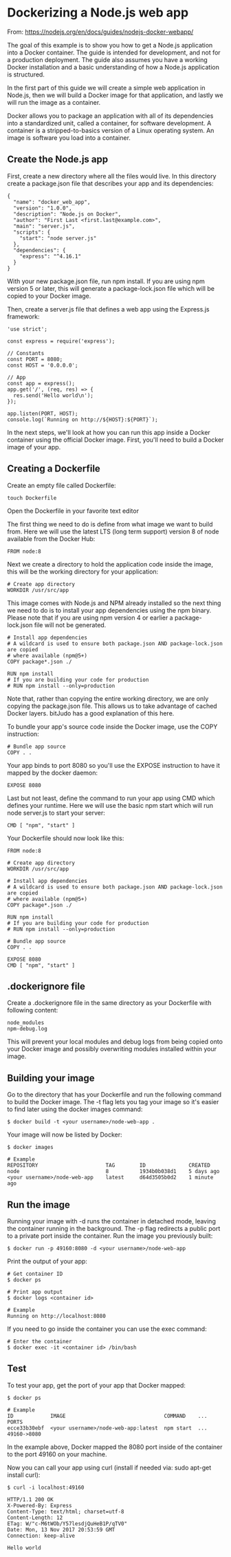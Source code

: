 # Dockerizing a Node.js web app

From:
https://nodejs.org/en/docs/guides/nodejs-docker-webapp/


The goal of this example is to show you how to get a Node.js application into a Docker container. The guide is intended for development, and not for a production deployment. The guide also assumes you have a working Docker installation and a basic understanding of how a Node.js application is structured.

In the first part of this guide we will create a simple web application in Node.js, then we will build a Docker image for that application, and lastly we will run the image as a container.

Docker allows you to package an application with all of its dependencies into a standardized unit, called a container, for software development. A container is a stripped-to-basics version of a Linux operating system. An image is software you load into a container.

## Create the Node.js app
First, create a new directory where all the files would live. In this directory create a package.json file that describes your app and its dependencies:

```  
{
  "name": "docker_web_app",
  "version": "1.0.0",
  "description": "Node.js on Docker",
  "author": "First Last <first.last@example.com>",
  "main": "server.js",
  "scripts": {
    "start": "node server.js"
  },
  "dependencies": {
    "express": "^4.16.1"
  }
}
```  

With your new package.json file, run npm install. If you are using npm version 5 or later, this will generate a package-lock.json file which will be copied to your Docker image.

Then, create a server.js file that defines a web app using the Express.js framework:

```  
'use strict';

const express = require('express');

// Constants
const PORT = 8080;
const HOST = '0.0.0.0';

// App
const app = express();
app.get('/', (req, res) => {
  res.send('Hello world\n');
});

app.listen(PORT, HOST);
console.log(`Running on http://${HOST}:${PORT}`);
```  

In the next steps, we'll look at how you can run this app inside a Docker container using the official Docker image. First, you'll need to build a Docker image of your app.

## Creating a Dockerfile
Create an empty file called Dockerfile:

```  
touch Dockerfile
```  

Open the Dockerfile in your favorite text editor

The first thing we need to do is define from what image we want to build from. Here we will use the latest LTS (long term support) version 8 of node available from the Docker Hub:

```  
FROM node:8
```  

Next we create a directory to hold the application code inside the image, this will be the working directory for your application:

```  
# Create app directory
WORKDIR /usr/src/app
```  

This image comes with Node.js and NPM already installed so the next thing we need to do is to install your app dependencies using the npm binary. Please note that if you are using npm version 4 or earlier a package-lock.json file will not be generated.

```  
# Install app dependencies
# A wildcard is used to ensure both package.json AND package-lock.json are copied
# where available (npm@5+)
COPY package*.json ./

RUN npm install
# If you are building your code for production
# RUN npm install --only=production
```  

Note that, rather than copying the entire working directory, we are only copying the package.json file. This allows us to take advantage of cached Docker layers. bitJudo has a good explanation of this here.

To bundle your app's source code inside the Docker image, use the COPY instruction:

```  
# Bundle app source
COPY . .
```  

Your app binds to port 8080 so you'll use the EXPOSE instruction to have it mapped by the docker daemon:

```  
EXPOSE 8080
```  

Last but not least, define the command to run your app using CMD which defines your runtime. Here we will use the basic npm start which will run node server.js to start your server:

```  
CMD [ "npm", "start" ]
```  

Your Dockerfile should now look like this:

```  
FROM node:8

# Create app directory
WORKDIR /usr/src/app

# Install app dependencies
# A wildcard is used to ensure both package.json AND package-lock.json are copied
# where available (npm@5+)
COPY package*.json ./

RUN npm install
# If you are building your code for production
# RUN npm install --only=production

# Bundle app source
COPY . .

EXPOSE 8080
CMD [ "npm", "start" ]
```  

## .dockerignore file
Create a .dockerignore file in the same directory as your Dockerfile with following content:

```  
node_modules
npm-debug.log
```  

This will prevent your local modules and debug logs from being copied onto your Docker image and possibly overwriting modules installed within your image.

## Building your image
Go to the directory that has your Dockerfile and run the following command to build the Docker image. The -t flag lets you tag your image so it's easier to find later using the docker images command:

```  
$ docker build -t <your username>/node-web-app .
```  

Your image will now be listed by Docker:

```  
$ docker images

# Example
REPOSITORY                      TAG        ID              CREATED
node                            8          1934b0b038d1    5 days ago
<your username>/node-web-app    latest     d64d3505b0d2    1 minute ago
```  

## Run the image
Running your image with -d runs the container in detached mode, leaving the container running in the background. The -p flag redirects a public port to a private port inside the container. Run the image you previously built:

```  
$ docker run -p 49160:8080 -d <your username>/node-web-app
```  

Print the output of your app:

```  
# Get container ID
$ docker ps

# Print app output
$ docker logs <container id>

# Example
Running on http://localhost:8080
```  

If you need to go inside the container you can use the exec command:

```  
# Enter the container
$ docker exec -it <container id> /bin/bash
```  

## Test
To test your app, get the port of your app that Docker mapped:

```  
$ docker ps

# Example
ID            IMAGE                                COMMAND    ...   PORTS
ecce33b30ebf  <your username>/node-web-app:latest  npm start  ...   49160->8080
```  

In the example above, Docker mapped the 8080 port inside of the container to the port 49160 on your machine.

Now you can call your app using curl (install if needed via: sudo apt-get install curl):

```  
$ curl -i localhost:49160

HTTP/1.1 200 OK
X-Powered-By: Express
Content-Type: text/html; charset=utf-8
Content-Length: 12
ETag: W/"c-M6tWOb/Y57lesdjQuHeB1P/qTV0"
Date: Mon, 13 Nov 2017 20:53:59 GMT
Connection: keep-alive

Hello world
```  

